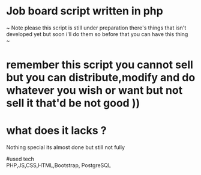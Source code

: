 # Job board  script written in php

~
Note please this script is still under preparation there's things that isn't developed yet but soon i'll do them  so before that you can have this thing  
~

#  remember this script you cannot sell but you can distribute,modify and do whatever you wish or want but not sell it that'd be not good )) 

# what does it lacks ?
Nothing special its almost done but still not fully

#used tech  
 PHP,JS,CSS,HTML,Bootstrap, PostgreSQL
